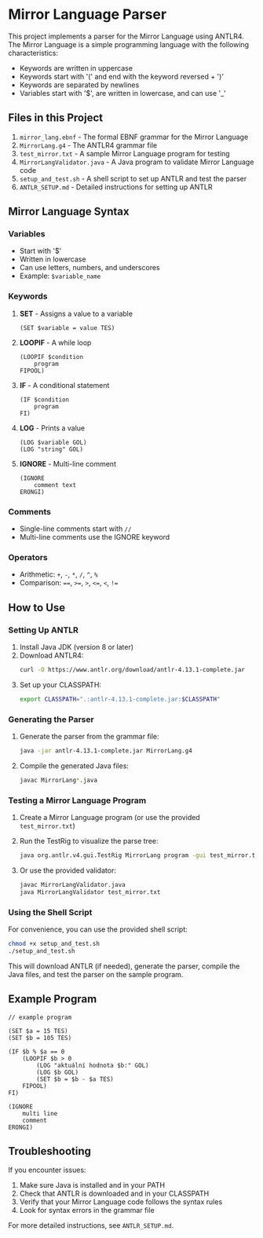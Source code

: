 # Mirror Language Parser

This project implements a parser for the Mirror Language using ANTLR4. The Mirror Language is a simple programming language with the following characteristics:

- Keywords are written in uppercase
- Keywords start with '(' and end with the keyword reversed + ')'
- Keywords are separated by newlines
- Variables start with '$', are written in lowercase, and can use '_'

## Files in this Project

1. `mirror_lang.ebnf` - The formal EBNF grammar for the Mirror Language
2. `MirrorLang.g4` - The ANTLR4 grammar file
3. `test_mirror.txt` - A sample Mirror Language program for testing
4. `MirrorLangValidator.java` - A Java program to validate Mirror Language code
5. `setup_and_test.sh` - A shell script to set up ANTLR and test the parser
6. `ANTLR_SETUP.md` - Detailed instructions for setting up ANTLR

## Mirror Language Syntax

### Variables
- Start with '$'
- Written in lowercase
- Can use letters, numbers, and underscores
- Example: `$variable_name`

### Keywords

1. **SET** - Assigns a value to a variable
   ```
   (SET $variable = value TES)
   ```

2. **LOOPIF** - A while loop
   ```
   (LOOPIF $condition
       program
   FIPOOL)
   ```

3. **IF** - A conditional statement
   ```
   (IF $condition
       program
   FI)
   ```

4. **LOG** - Prints a value
   ```
   (LOG $variable GOL)
   (LOG "string" GOL)
   ```

5. **IGNORE** - Multi-line comment
   ```
   (IGNORE
       comment text
   ERONGI)
   ```

### Comments
- Single-line comments start with `//`
- Multi-line comments use the IGNORE keyword

### Operators
- Arithmetic: `+`, `-`, `*`, `/`, `^`, `%`
- Comparison: `==`, `>=`, `>`, `<=`, `<`, `!=`

## How to Use

### Setting Up ANTLR

1. Install Java JDK (version 8 or later)
2. Download ANTLR4:
   ```bash
   curl -O https://www.antlr.org/download/antlr-4.13.1-complete.jar
   ```
3. Set up your CLASSPATH:
   ```bash
   export CLASSPATH=".:antlr-4.13.1-complete.jar:$CLASSPATH"
   ```

### Generating the Parser

1. Generate the parser from the grammar file:
   ```bash
   java -jar antlr-4.13.1-complete.jar MirrorLang.g4
   ```

2. Compile the generated Java files:
   ```bash
   javac MirrorLang*.java
   ```

### Testing a Mirror Language Program

1. Create a Mirror Language program (or use the provided `test_mirror.txt`)
2. Run the TestRig to visualize the parse tree:
   ```bash
   java org.antlr.v4.gui.TestRig MirrorLang program -gui test_mirror.txt
   ```

3. Or use the provided validator:
   ```bash
   javac MirrorLangValidator.java
   java MirrorLangValidator test_mirror.txt
   ```

### Using the Shell Script

For convenience, you can use the provided shell script:
```bash
chmod +x setup_and_test.sh
./setup_and_test.sh
```

This will download ANTLR (if needed), generate the parser, compile the Java files, and test the parser on the sample program.

## Example Program

```
// example program

(SET $a = 15 TES)
(SET $b = 105 TES)

(IF $b % $a == 0 
    (LOOPIF $b > 0
        (LOG "aktuální hodnota $b:" GOL)
        (LOG $b GOL)
        (SET $b = $b - $a TES)
    FIPOOL)
FI)

(IGNORE 
    multi line
    comment
ERONGI)
```

## Troubleshooting

If you encounter issues:

1. Make sure Java is installed and in your PATH
2. Check that ANTLR is downloaded and in your CLASSPATH
3. Verify that your Mirror Language code follows the syntax rules
4. Look for syntax errors in the grammar file

For more detailed instructions, see `ANTLR_SETUP.md`.
